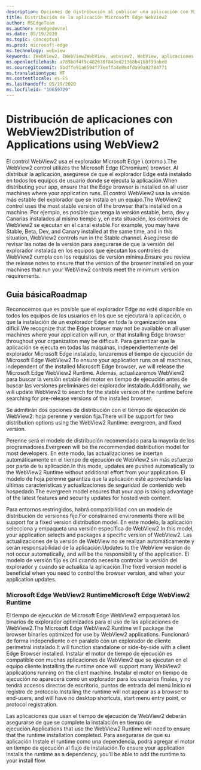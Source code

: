 ```yaml
---
description: Opciones de distribución al publicar una aplicación con Microsoft Edge WebView2
title: Distribución de la aplicación Microsoft Edge WebView2
author: MSEdgeTeam
ms.author: msedgedevrel
ms.date: 05/19/2020
ms.topic: conceptual
ms.prod: microsoft-edge
ms.technology: webview
keywords: IWebView2, IWebView2WebView, webview2, WebView, aplicaciones WPF, WPF, Edge, ICoreWebView2, ICoreWebView2Host, control de explorador, HTML Edge
ms.openlocfilehash: a789b0f4f9c482670f843ed21368b4168f99abe0
ms.sourcegitcommit: 5bdffe91a6594f77eeffa4e864fda90a02784771
ms.translationtype: MT
ms.contentlocale: es-ES
ms.lasthandoff: 05/19/2020
ms.locfileid: "10659729"
---
```

# <span data-ttu-id="5fe94-104">Distribución de aplicaciones con WebView2</span><span class="sxs-lookup"><span data-stu-id="5fe94-104">Distribution of Applications using WebView2</span></span> 

<span data-ttu-id="5fe94-105">El control WebView2 usa el explorador Microsoft Edge \ (cromo \).</span><span class="sxs-lookup"><span data-stu-id="5fe94-105">The WebView2 control utilizes the Microsoft Edge \(Chromium\) browser.</span></span> <span data-ttu-id="5fe94-106">Al distribuir la aplicación, asegúrese de que el explorador Edge está instalado en todos los equipos de usuario donde se ejecuta la aplicación.</span><span class="sxs-lookup"><span data-stu-id="5fe94-106">When distributing your app, ensure that the Edge browser is installed on all user machines where your application runs.</span></span> <span data-ttu-id="5fe94-107">El control WebView2 usa la versión más estable del explorador que se instala en un equipo.</span><span class="sxs-lookup"><span data-stu-id="5fe94-107">The WebView2 control uses the most stable version of the browser that’s installed on a machine.</span></span> <span data-ttu-id="5fe94-108">Por ejemplo, es posible que tenga la versión estable, beta, dev y Canarias instalados al mismo tiempo y, en esta situación, los controles de WebView2 se ejecutan en el canal estable.</span><span class="sxs-lookup"><span data-stu-id="5fe94-108">For example, you may have Stable, Beta, Dev, and Canary installed at the same time, and in this situation, WebView2 controls run in the Stable channel.</span></span> <span data-ttu-id="5fe94-109">Asegúrese de revisar las notas de la versión para asegurarse de que la versión del explorador instalada en los equipos que ejecutan los controles de WebView2 cumpla con los requisitos de versión mínima.</span><span class="sxs-lookup"><span data-stu-id="5fe94-109">Ensure you review the release notes to ensure that the version of the browser installed on your machines that run your WebView2 controls meet the minimum version requirements.</span></span>

## <span data-ttu-id="5fe94-110">Guía básica</span><span class="sxs-lookup"><span data-stu-id="5fe94-110">Roadmap</span></span>

<span data-ttu-id="5fe94-111">Reconocemos que es posible que el explorador Edge no esté disponible en todos los equipos de los usuarios en los que se ejecutará la aplicación, o que la instalación de un explorador Edge en toda la organización sea difícil.</span><span class="sxs-lookup"><span data-stu-id="5fe94-111">We recognize that the Edge browser may not be available on all user machines where your application will run, or that installing Edge browser throughout your organization may be difficult.</span></span> <span data-ttu-id="5fe94-112">Para garantizar que la aplicación se ejecuta en todas las máquinas, independientemente del explorador Microsoft Edge instalado, lanzaremos el tiempo de ejecución de Microsoft Edge WebView2.</span><span class="sxs-lookup"><span data-stu-id="5fe94-112">To ensure your application runs on all machines, independent of the installed Microsoft Edge browser, we will release the Microsoft Edge WebView2 Runtime.</span></span> <span data-ttu-id="5fe94-113">Además, actualizaremos WebView2 para buscar la versión estable del motor en tiempo de ejecución antes de buscar las versiones preliminares del explorador instalado.</span><span class="sxs-lookup"><span data-stu-id="5fe94-113">Additionally, we will update WebView2 to search for the stable version of the runtime before searching for pre-release versions of the installed browser.</span></span>

<span data-ttu-id="5fe94-114">Se admitirán dos opciones de distribución con el tiempo de ejecución de WebView2: hoja perenne y versión fija.</span><span class="sxs-lookup"><span data-stu-id="5fe94-114">There will be support for two distribution options using the WebView2 Runtime: evergreen, and fixed version.</span></span>

<span data-ttu-id="5fe94-115">Perenne será el modelo de distribución recomendado para la mayoría de los programadores.</span><span class="sxs-lookup"><span data-stu-id="5fe94-115">Evergreen will be the recommended distribution model for most developers.</span></span> <span data-ttu-id="5fe94-116">En este modo, las actualizaciones se insertan automáticamente en el tiempo de ejecución de WebView2 sin más esfuerzo por parte de tu aplicación.</span><span class="sxs-lookup"><span data-stu-id="5fe94-116">In this mode, updates are pushed automatically to the WebView2 Runtime without additional effort from your application.</span></span> <span data-ttu-id="5fe94-117">El modelo de hoja perenne garantiza que la aplicación esté aprovechando las últimas características y actualizaciones de seguridad de contenido web hospedado.</span><span class="sxs-lookup"><span data-stu-id="5fe94-117">The evergreen model ensures that your app is taking advantage of the latest features and security updates for hosted web content.</span></span>

<span data-ttu-id="5fe94-118">Para entornos restringidos, habrá compatibilidad con un modelo de distribución de versiones fijo.</span><span class="sxs-lookup"><span data-stu-id="5fe94-118">For constrained environments there will be support for a fixed version distribution model.</span></span> <span data-ttu-id="5fe94-119">En este modelo, la aplicación selecciona y empaqueta una versión específica de WebView2.</span><span class="sxs-lookup"><span data-stu-id="5fe94-119">In this model, your application selects and packages a specific version of WebView2.</span></span> <span data-ttu-id="5fe94-120">Las actualizaciones de la versión de WebView no se realizan automáticamente y serán responsabilidad de la aplicación.</span><span class="sxs-lookup"><span data-stu-id="5fe94-120">Updates to the WebView version do not occur automatically, and will be the responsibility of the application.</span></span> <span data-ttu-id="5fe94-121">El modelo de versión fijo es útil cuando necesita controlar la versión del explorador y cuando se actualiza la aplicación.</span><span class="sxs-lookup"><span data-stu-id="5fe94-121">The fixed version model is beneficial when you need to control the browser version, and when your application updates.</span></span> 

### <span data-ttu-id="5fe94-122">Microsoft Edge WebView2 Runtime</span><span class="sxs-lookup"><span data-stu-id="5fe94-122">Microsoft Edge WebView2 Runtime</span></span>

<span data-ttu-id="5fe94-123">El tiempo de ejecución de Microsoft Edge WebView2 empaquetará los binarios de explorador optimizados para el uso de las aplicaciones de WebView2.</span><span class="sxs-lookup"><span data-stu-id="5fe94-123">The Microsoft Edge WebView2 Runtime will package the browser binaries optimized for use by WebView2 applications.</span></span> <span data-ttu-id="5fe94-124">Funcionará de forma independiente o en paralelo con un explorador de cliente perimetral instalado.</span><span class="sxs-lookup"><span data-stu-id="5fe94-124">It will function standalone or side-by-side with a client Edge Browser installed.</span></span> <span data-ttu-id="5fe94-125">Instalar el motor de tiempo de ejecución es compatible con muchas aplicaciones de WebView2 que se ejecutan en el equipo cliente.</span><span class="sxs-lookup"><span data-stu-id="5fe94-125">Installing the runtime once will support many WebView2 applications running on the client machine.</span></span> <span data-ttu-id="5fe94-126">Instalar el motor en tiempo de ejecución no aparecerá como un explorador para los usuarios finales, y no tendrá accesos directos de escritorio, puntos de entrada del menú Inicio ni registro de protocolo.</span><span class="sxs-lookup"><span data-stu-id="5fe94-126">Installing the runtime will not appear as a browser to end-users, and will have no desktop shortcuts, start menu entry point, or protocol registration.</span></span>

<span data-ttu-id="5fe94-127">Las aplicaciones que usan el tiempo de ejecución de WebView2 deberán asegurarse de que se complete la instalación en tiempo de ejecución.</span><span class="sxs-lookup"><span data-stu-id="5fe94-127">Applications that use the WebView2 Runtime will need to ensure that the runtime installation completed.</span></span> <span data-ttu-id="5fe94-128">Para asegurarse de que su aplicación Instale el runtime como una dependencia, podrá agregar el motor en tiempo de ejecución al flujo de instalación.</span><span class="sxs-lookup"><span data-stu-id="5fe94-128">To ensure your application installs the runtime as a dependency, you’ll be able to add the runtime to your install flow.</span></span> 
